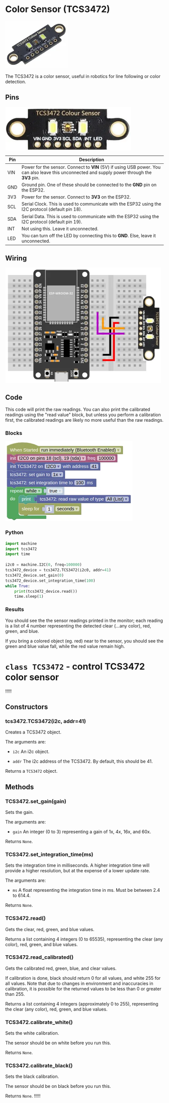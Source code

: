 # Color Sensor (TCS3472)

![](images/tcs3472.webp)

The TCS3472 is a color sensor, useful in robotics for line following or color detection.

## Pins

![](images/tcs3472_pinout.webp)

| Pin | Description |
| --- | --- |
| VIN | Power for the sensor. Connect to **VIN** (5V) if using USB power. You can also leave this unconnected and supply power through the **3V3** pin.  |
| GND | Ground pin. One of these should be connected to the **GND** pin on the ESP32. |
| 3V3 | Power for the sensor. Connect to **3V3** on the ESP32. |
| SCL | Serial Clock. This is used to communicate with the ESP32 using the I2C protocol (default pin 18). |
| SDA | Serial Data. This is used to communicate with the ESP32 using the I2C protocol (default pin 19). |
| INT | Not using this. Leave it unconnected. |
| LED | You can turn off the LED by connecting this to **GND**. Else, leave it unconnected. |

## Wiring

![](images/tcs3472_wiring.webp)

## Code

This code will print the raw readings.
You can also print the calibrated readings using the "read value" block, but unless you perform a calibration first, the calibrated readings are likely no more useful than the raw readings.

### Blocks

![](images/tcs3472_blocks.webp)

### Python

```python
import machine
import tcs3472
import time

i2c0 = machine.I2C(0, freq=100000)
tcs3472_device = tcs3472.TCS3472(i2c0, addr=41)
tcs3472_device.set_gain(0)
tcs3472_device.set_integration_time(100)
while True:
    print(tcs3472_device.read())
    time.sleep(1)
```

### Results

You should see the the sensor readings printed in the monitor; each reading is a list of 4 number representing the detected clear (...any color), red, green, and blue.

If you bring a colored object (eg. red) near to the sensor, you should see the green and blue value fall, while the red value remain high.

# `class TCS3472` - control TCS3472 color sensor

!!!!!
## Constructors

### tcs3472.TCS3472(i2c, addr=41)

Creates a TCS3472 object.

The arguments are:

* `i2c` An i2c object.

* `addr` The i2c address of the TCS3472. By default, this should be 41.

Returns a `TCS3472` object.

## Methods

### TCS3472.set_gain(gain)

Sets the gain.

The arguments are:

* `gain` An integer (0 to 3) representing a gain of 1x, 4x, 16x, and 60x.

Returns `None`.

### TCS3472.set_integration_time(ms)

Sets the integration time in milliseconds.
A higher integration time will provide a higher resolution, but at the expense of a lower update rate.

The arguments are:

* `ms` A float representing the integration time in ms. Must be between 2.4 to 614.4.

Returns `None`.

### TCS3472.read()

Gets the clear, red, green, and blue values.

Returns a list containing 4 integers (0 to 65535), representing the clear (any color), red, green, and blue  values.

### TCS3472.read_calibrated()

Gets the calibrated red, green, blue, and clear values.

If calibration is done, black should return 0 for all values, and white 255 for all values.
Note that due to changes in environment and inaccuracies in calibration, it is possible for the returned values to be less than 0 or greater than 255.

Returns a list containing 4 integers (approximately 0 to 255), representing the clear (any color), red, green, and blue values.

### TCS3472.calibrate_white()

Sets the white calibration.

The sensor should be on white before you run this.

Returns `None`.

### TCS3472.calibrate_black()

Sets the black calibration.

The sensor should be on black before you run this.

Returns `None`.
!!!!!